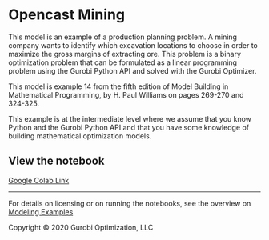 # Opencast Mining

This model is an example of a production planning problem. A mining company wants to identify which excavation locations 
to choose in order to maximize the gross margins of extracting ore. This problem is a binary optimization problem that 
can be formulated as a linear programming problem using the Gurobi Python API and solved with the Gurobi Optimizer.

This model is example 14 from the fifth edition of Model Building in Mathematical Programming, by H. Paul Williams 
on pages 269-270 and 324-325.

This example is at the intermediate level where we assume that you know Python and the Gurobi Python API and that 
you have some knowledge of building mathematical optimization models.


## View the notebook

[Google Colab Link](https://colab.research.google.com/github/Gurobi/modeling-examples/blob/master/opencast_mining/opencast_mining.ipynb)


----
For details on licensing or on running the notebooks, see the overview on [Modeling Examples](../)

Copyright © 2020 Gurobi Optimization, LLC
